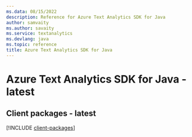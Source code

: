 ```yaml
---
ms.data: 08/15/2022
description: Reference for Azure Text Analytics SDK for Java
author: samvaity
ms.author: savaity
ms.service: textanalytics
ms.devlang: java
ms.topic: reference
title: Azure Text Analytics SDK for Java
---
```

# Azure Text Analytics SDK for Java - latest

## Client packages - latest
[!INCLUDE [client-packages](text-analytics-client-index.md)]